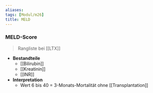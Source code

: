 ```yaml
---
aliases: 
tags: [Modul/m26]
title: MELD
---
```

### MELD-Score
  > Rangliste bei [[LTX]]
- **Bestandteile**
	- [[Bilirubin]]
	- [[Kreatinin]]
	- [[INR]]
- **Interpretation**
	- Wert 6 bis 40 = 3-Monats-Mortalität ohne [[Transplantation]]